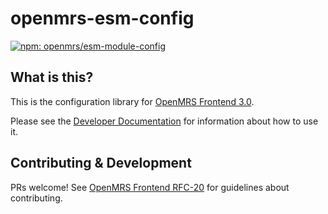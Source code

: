# openmrs-esm-config

[![npm: openmrs/esm-module-config](https://img.shields.io/npm/v/@openmrs/esm-config)](https://www.npmjs.com/package/@openmrs/esm-config)

## What is this?

This is the configuration library for [OpenMRS Frontend 3.0](https://wiki.openmrs.org/display/projects/OpenMRS+3.0%3A+A+Frontend+Framework+that+enables+collaboration+and+better+User+Experience).

Please see the [Developer Documentation](https://openmrs.github.io/openmrs-esm-core/#/main/config)
for information about how to use it.

## Contributing & Development

PRs welcome! See
[OpenMRS Frontend RFC-20](https://github.com/openmrs/openmrs-rfc-frontend/blob/master/text/0020-contributing-guidelines.md#contributing-guidelines)
for guidelines about contributing.

